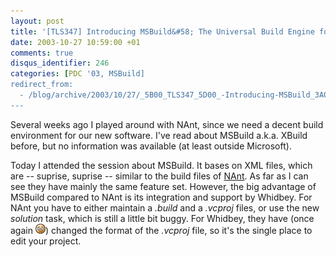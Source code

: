 ```yaml
---
layout: post
title: '[TLS347] Introducing MSBuild&#58; The Universal Build Engine for Visual Studio &quot;Whidbey&quot; and &quot;Longhorn&quot;'
date: 2003-10-27 10:59:00 +01
comments: true
disqus_identifier: 246
categories: [PDC '03, MSBuild]
redirect_from:
  - /blog/archive/2003/10/27/_5B00_TLS347_5D00_-Introducing-MSBuild_3A00_-The-Universal-Build-Engine-for-Visual-Studio-_2600_quot_3B00_Whidbey_2600_quot_3B00_-and-_2600_quot_3B00_Longhorn_2600_quot_3B00_.aspx/
---
```


Several weeks ago I played around with NAnt, since we need a decent build environment for our new software. I've read about MSBuild a.k.a. XBuild before, but no information was available (at least outside Microsoft).

Today I attended the session about MSBuild. It bases on XML files, which are -- suprise, suprise -- similar to the build files of [NAnt](http://nant.sourceforge.com/). As far as I can see they have mainly the same feature set. However, the big advantage of MSBuild compared to NAnt is its integration and support by Whidbey. For NAnt you have to either maintain a *.build* and a *.vcproj* files, or use the new *solution* task, which is still a little bit buggy. For Whidbey, they have (once again ![sigh](/files/archive/smiley_sigh.gif)) changed the format of the *.vcproj* file, so it's the single place to edit your project.

